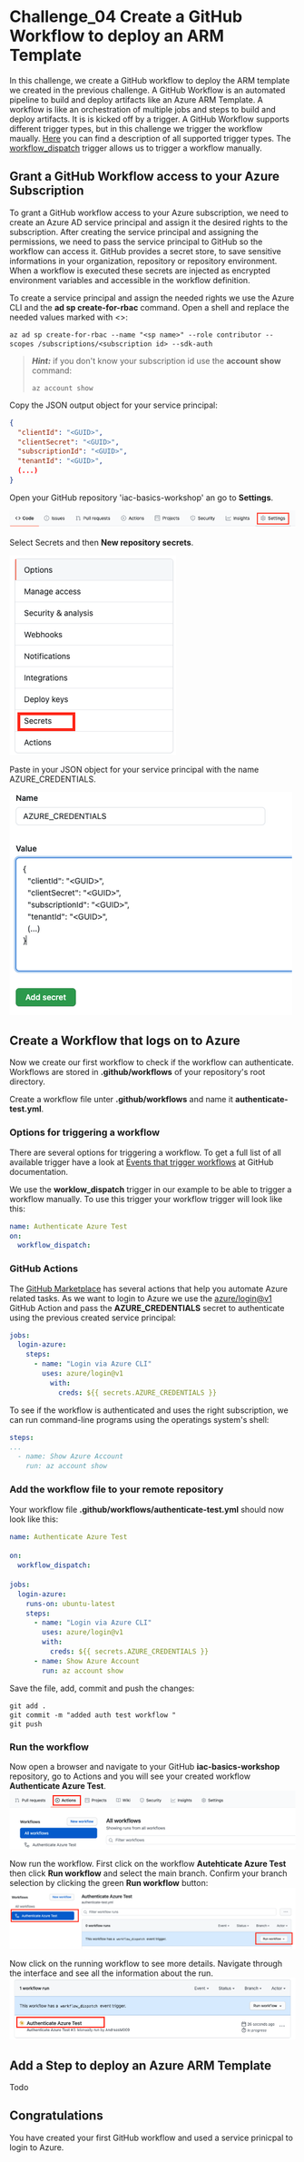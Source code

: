 # Challenge_04 Create a GitHub Workflow to deploy an ARM Template

In this challenge, we create a GitHub workflow to deploy the ARM template we created in the previous challenge.
A GitHub Workflow is an automated pipeline to build and deploy artifacts like an Azure ARM Template. A workflow is like an orchestration of multiple jobs and steps to build and deploy artifacts. It is is kicked off by a trigger. A GitHub Workflow supports different trigger types, but in this challenge we trigger the workflow maually.
[Here](https://docs.github.com/en/actions/reference/events-that-trigger-workflows) you can find a description of all supported trigger types.
The [workflow_dispatch](https://docs.github.com/en/actions/reference/events-that-trigger-workflows#workflow_dispatch) trigger allows us to trigger a workflow manually.


## Grant a GitHub Workflow access to your Azure Subscription

To grant a GitHub workflow access to your Azure subscription, we need to create an Azure AD service principal and assign it the desired rights to the subscription. After creating the service principal and assigning the permissions, we need to pass the service principal to GitHub so the workflow can access it. GitHub provides a secret store, to save sensitive informations in your organization, repository or repository environment. When a workflow is executed these secrets are injected as encrypted environment variables and accessible in the workflow definition.

To create a service principal and assign the needed rights we use the Azure CLI and the **ad sp create-for-rbac** command. Open a shell and replace the needed values marked with <>:

```Shell
az ad sp create-for-rbac --name "<sp name>" --role contributor --scopes /subscriptions/<subscription id> --sdk-auth  
```

> **_Hint:_** if you don't know your subscription id use the **account show** command:
> ```
> az account show
> ```

Copy the JSON output object for your service principal:

```JSON
{
  "clientId": "<GUID>",
  "clientSecret": "<GUID>",
  "subscriptionId": "<GUID>",
  "tenantId": "<GUID>",
  (...)
}
```

Open your GitHub repository 'iac-basics-workshop' an go to **Settings**.

![repo settings](./images/github-repo-settings.png)


Select Secrets and then **New repository secrets**.

![select secrets](./images/select-secrets.png)


Paste in your JSON object for your service principal with the name AZURE_CREDENTIALS.

![az creds](./images/azure-credentials.png)


## Create a Workflow that logs on to Azure

Now we create our first workflow to check if the workflow can authenticate.
Workflows are stored in **.github/workflows** of your repository's root directory.

Create a workflow file unter **.github/workflows** and name it **authenticate-test.yml**.

### Options for triggering a workflow 

There are several options for triggering a workflow. To get a full list of all available trigger have a look at [Events that trigger workflows](https://docs.github.com/en/actions/reference/events-that-trigger-workflows) at GitHub documentation.

We use the **worklow_dispatch** trigger in our example to be able to trigger a workflow manually. To use this trigger your workflow trigger will look like this:

```yaml
name: Authenticate Azure Test
on:
  workflow_dispatch:
```

### GitHub Actions

The [GitHub Marketplace](https://github.com/marketplace?type=actions&query=azure) has several actions that help you automate Azure related tasks.
As we want to login to Azure we use the [azure/login@v1](https://github.com/Azure/login) GitHub Action and pass the **AZURE_CREDENTIALS** secret to authenticate using the previous created service principal:

``` yaml
jobs:
  login-azure:
    steps:
      - name: "Login via Azure CLI"
        uses: azure/login@v1
          with:
            creds: ${{ secrets.AZURE_CREDENTIALS }}
```

To see if the workflow is authenticated and uses the right subscription, we can run command-line programs using the operatings system's shell:

```yaml
steps:
...
  - name: Show Azure Account
    run: az account show
```

### Add the workflow file to your remote repository

Your workflow file **.github/workflows/authenticate-test.yml** should now look like this:

```yaml
name: Authenticate Azure Test

on:
  workflow_dispatch:

jobs:
  login-azure:
    runs-on: ubuntu-latest
    steps:
      - name: "Login via Azure CLI"
        uses: azure/login@v1
        with:
          creds: ${{ secrets.AZURE_CREDENTIALS }}
      - name: Show Azure Account
        run: az account show
```

Save the file, add, commit and push the changes:

```Shell
git add .
git commit -m "added auth test workflow "
git push
```

### Run the workflow

Now open a browser and navigate to your GitHub **iac-basics-workshop** repository, go to Actions and you will see your created workflow **Authenticate Azure Test**.
![Authenticate Azure Test](./images/authenticate-azure-test.png)

Now run the workflow. First click on the workflow **Autehticate Azure Test** then click **Run workflow** and select the main branch. Confirm your branch selection by clicking the green **Run workflow** button:
![KickOff Auth Test](./images/kickoff-auth-test.png)

Now click on the running workflow to see more details. Navigate through the interface and see all the information about the run.
![Navigate](./images/auth-test-details.png)

## Add a Step to deploy an Azure ARM Template

Todo

## Congratulations

You have created your first GitHub workflow and used a service prinicpal to login to Azure.
